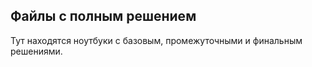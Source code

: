 ## Файлы с полным решением

Тут находятся ноутбуки с базовым, промежуточными и финальным решениями.
